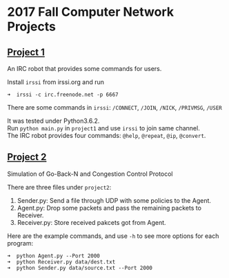 # 2017 Fall Computer Network Projects

## [Project 1](project1)
An IRC robot that provides some commands for users.

Install `irssi` from irssi.org and run
```
➜  irssi -c irc.freenode.net -p 6667
```

There are some commands in `irssi`:
`/CONNECT`, `/JOIN`, `/NICK`, `/PRIVMSG`, `/USER`

It was tested under Python3.6.2.  
Run `python main.py` in `project1` and use `irssi` to join same channel.  
The IRC robot provides four commands: `@help`, `@repeat`, `@ip`, `@convert`.  

## [Project 2](project2)
Simulation of Go-Back-N and Congestion Control Protocol

There are three files under `project2`:
1. Sender.py: Send a file through UDP with some policies to the Agent.
2. Agent.py: Drop some packets and pass the remaining packets to Receiver.
3. Receiver.py: Store received pakcets got from Agent.

Here are the example commands, and use `-h` to see more options for each program:
```
➜  python Agent.py --Port 2000                 
➜  python Receiver.py data/dest.txt
➜  python Sender.py data/source.txt --Port 2000
```
